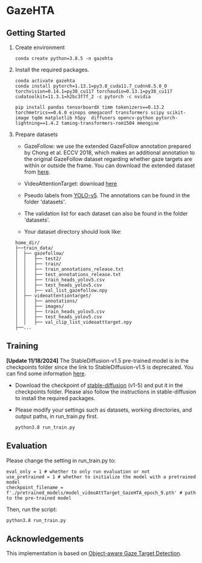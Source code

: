 # GazeHTA
## Getting Started 

1. Create environment

    ```
    conda create python=3.8.5 -n gazehta
    ```

2. Install the required packages.

    ```
    conda activate gazehta
    conda install pytorch=1.13.1=py3.8_cuda11.7_cudnn8.5.0_0 torchvision=0.14.1=py38_cu117 torchaudio=0.13.1=py38_cu117 cudatoolkit=11.3.1=h2bc3f7f_2 -c pytorch -c nvidia
    
    pip install pandas tensorboardX timm tokenizers==0.13.2 torchmetrics==0.6.0 einops omegaconf transformers scipy scikit-image tqdm matplotlib h5py  diffusers opencv-python pytorch-lightning==1.4.2 taming-transformers-rom1504 mmengine 
    ```
    

3. Prepare datasets

    * GazeFollow: we use the extended GazeFollow annotation prepared by Chong et al. ECCV 2018, which makes an additional annotation to the original GazeFollow dataset regarding whether gaze targets are within or outside the frame. You can download the extended dataset from [here](https://www.dropbox.com/s/3ejt9pm57ht2ed4/gazefollow_extended.zip?e=1&dl=0).
    
    * VideoAttentionTarget: download [here](https://www.dropbox.com/s/8ep3y1hd74wdjy5/videoattentiontarget.zip?e=1&dl=0)
    
    * Pseudo labels from [YOLO-v5](https://github.com/xinsuinizhuan/yolov5-head-detector). The annotations can be found in the folder 'datasets'.
    
    * The validation list for each dataset can also be found in the folder 'datasets'.

    * Your dataset directory should look like:
    
    ```
    home_dir/
    ├──train_data/
    │  ├── gazefollow/
    │  │   ├── test2/
    │  │   ├── train/
    │  │   ├── train_annotations_release.txt
    │  │   ├── test_annotations_release.txt
    │  │   ├── train_heads_yolov5.csv
    │  │   ├── test_heads_yolov5.csv
    │  │   ├── val_list_gazefollow.npy
    │  ├── videoattentiontarget/
    │  │   ├── annotations/
    │  │   ├── images/
    │  │   ├── train_heads_yolov5.csv
    │  │   ├── test_heads_yolov5.csv
    │  │   ├── val_clip_list_videoatttarget.npy
    ├──...
    ```


## Training

**[Update 11/18/2024]**
The StableDiffusion-v1.5 pre-trained model is in the checkpoints folder since the link to StableDiffusion-v1.5 is deprecated. You can find some information [here](https://huggingface.co/stable-diffusion-v1-5/stable-diffusion-v1-5).

* Download the checkpoint of [stable-diffusion](https://github.com/runwayml/stable-diffusion) (v1-5) and put it in the checkpoints folder. Please also follow the instructions in stable-diffusion to install the required packages.


* Please modify your settings such as datasets, working directories, and output paths, in run_train.py first. 

    ```
    python3.8 run_train.py
    ```

## Evaluation
Please change the setting in run_train.py to:

```
eval_only = 1 # whether to only run evaluation or not
use_pretrained = 1 # whether to initialize the model with a pretrained model
checkpoint_filename =  f'./pretrained_models/model_videoAttTarget_GazeHTA_epoch_9.pth' # path to the pre-trained model
```

Then, run the script:

```
python3.8 run_train.py
```

## Acknowledgements
This implementation is based on [Object-aware Gaze Target Detection](https://github.com/francescotonini/object-aware-gaze-target-detection).